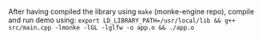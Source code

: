 After having compiled the library using `make` (monke-engine repo), compile and run demo using:
`export LD_LIBRARY_PATH=/usr/local/lib && g++ src/main.cpp -lmonke -lGL -lglfw -o app.o && ./app.o`